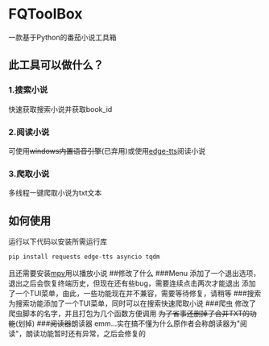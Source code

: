 # FQToolBox
一款基于Python的番茄小说工具箱
## 此工具可以做什么？
### 1.搜索小说
快速获取搜索小说并获取book_id
### 2.阅读小说
可使用~~windows内置语音引擎~~(已弃用)或使用[edge-tts](https://github.com/rany2/edge-tts)阅读小说
### 3.爬取小说
多线程一键爬取小说为txt文本
## 如何使用
运行以下代码以安装所需运行库
```bash
pip install requests edge-tts asyncio tqdm
```
且还需要安装[mpv](https://mpv.io/)用以播放小说
##修改了什么
###Menu
添加了一个退出选项，退出之后会恢复终端历史，但现在还有些bug，需要连续点击两次才能退出
添加了一个TUI菜单，由此，一些功能现在并不兼容，需要等待修复，请稍等
###搜索
为搜索功能添加了一个TUI菜单，同时可以在搜索快速爬取小说
###爬虫
修改了爬虫脚本的名字，并且打包为几个函数方便调用
~~为了省事还删掉了合并TXT的功能~~(划掉)
###~~阅读器~~朗读器
emm...实在搞不懂为什么原作者会称朗读器为"阅读"，朗读功能暂时还有异常，之后会修复的